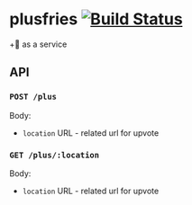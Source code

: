 # plusfries [![Build Status](https://travis-ci.com/plusfries/plusfries.svg?branch=master)](https://travis-ci.com/plusfries/plusfries)

+:fries: as a service

## API

### `POST /plus`

Body:

-   `location` URL - related url for upvote

### `GET /plus/:location`

Body:

-   `location` URL - related url for upvote
